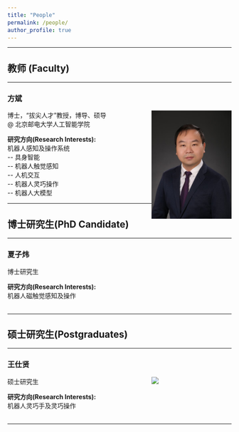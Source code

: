 ```yaml
---
title: "People"
permalink: /people/
author_profile: true
---
```

<hr>
<h2 id="Faculty"><a href="#Faculty" class="headerlink" title="Faculty"></a> <strong> 教师 (Faculty) </strong></h2><hr>

<h3 id="方斌"><a href="#Bin-Fang" class="headerlink" title="Bin Fang"></a>方斌</h3><img style="float: right;" src="/images/binfang.jpg" width=180>
<p>博士，“拔尖人才”教授，博导、硕导<br>@ 北京邮电大学人工智能学院</p>
<strong>研究方向(Research Interests):</strong>
<br>机器人感知及操作系统
<br>-- 具身智能
<br>-- 机器人触觉感知
<br>-- 人机交互
<br>-- 机器人灵巧操作
<br>-- 机器人大模型
<hr>
<h2 id="PhD"><a href="#PhD" class="headerlink" title="PhD"></a> <strong> 博士研究生(PhD Candidate) </strong></h2><hr>
<h3 id="夏子炜"><a href="#ziweixia" class="headerlink" title="ziweixia"></a>夏子炜</h3><img style="float: right;">
<p>博士研究生<br> </p>
<strong>研究方向(Research Interests):</strong>
<br>
机器人磁触觉感知及操作
<br>
<br>
<hr>
<h2 id="PostGraduates"><a href="#PostGraduates" class="headerlink" title="PostGraduates"></a> <strong> 硕士研究生(Postgraduates) </strong></h2><hr>

<h3 id="王仕贤"><a href="#shixianwang" class="headerlink" title="shixianwang"></a>王仕贤</h3><img style="float: right;" src="images/wanghaoyu.jpg" width=180>
<p>硕士研究生<br> </p>
<strong>研究方向(Research Interests):</strong>
<br>
机器人灵巧手及灵巧操作
<br>
<br>
<hr>



